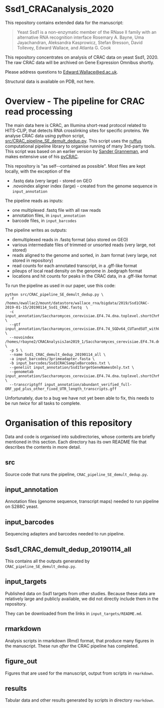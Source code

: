 # Ssd1_CRACanalysis_2020

This repository contains extended data for the manuscript:

> Yeast Ssd1 is a non-enzymatic member of the RNase II family with an alternative RNA recognition interface
> Rosemary A. Bayne, Uma Jayachandran, Aleksandra Kasprowicz, Stefan Bresson, David Tollevey, Edward Wallace, and Atlanta G. Cook

This repository concentrates on analysis of CRAC data on yeast Ssd1, 2020.
The raw CRAC data will be archived on Gene Expression Omnibus shortly.

Please address questions to Edward.Wallace@ed.ac.uk. 

Structural data is available on PDB, not here.

# Overview - The pipeline for CRAC read processing

The main data here is CRAC, an Illumina short-read protocol related to HITS-CLIP, that detects RNA crosslinking sites for specific proteins. 
We analyse CRAC data using python script, [src/CRAC_pipeline_SE_demult_dedup.py](src/CRAC_pipeline_SE_demult_dedup.py).
This script uses the [ruffus](https://cgat-ruffus.readthedocs.io/) computational pipeline library to organise running of many 3rd-party tools.
This script was based on an earlier version by [Sander Granneman](), and makes extensive use of his [pyCRAC](software).

This repository is "as self--contained as possible". Most files are kept locally, with the exception of the 
* .fastq data (very large) - stored on GEO
* .novoindex aligner index (large) - created from the genome sequence in `input_annotation`

The pipeline reads as inputs:

* one multiplexed .fastq file with all raw reads 
* annotation files, in `input_annotation`
* barcode files, in `input_barcodes`

The pipeline writes as outputs:

* demultiplexed reads in .fastq format (also stored on GEO)
* various intermediate files of trimmed or unsorted reads (very large, not stored)
* reads aligned to the genome and sorted, in .bam format (very large, not stored in repository)
* read counts for each annotated transcript, in a .gff-like format
* pileups of local read density on the genome in .bedgraph format
* locations and hit counts for peaks in the CRAC data, in a .gff-like format

To run the pipeline as used in our paper, use this code:

```
python src/CRAC_pipeline_SE_demult_dedup.py \
  -f /homes/ewallac2/mount/datastore/wallace_rna/bigdata/2019/Ssd1CRAC-2019-01-15/20190114_Ssd1_CRAC.fastq  \
  -c input_annotation/Saccharomyces_cerevisiae.EF4.74.dna.toplevel.shortChrNames.lengths \
  --gtf input_annotation/Saccharomyces_cerevisiae.EF4.74_SGDv64_CUTandSUT_withUTRs_noEstimates_antisense_intergenic_4xlncRNAs_final.pyCheckGTFfile.output.quotefix.gtf \
  --novoindex /homes/rbayne2/CRACAnalysisJan2019_1/Saccharomyces_cerevisiae.EF4.74.dna.toplevel.shortChrNames.novoindex \
  -p 5 \
  --name Ssd1_CRAC_demult_dedup_20190114_all \
  -a input_barcodes/3primeadapter.fasta \
  -b input_barcodes/Ssd1CRACSampleBarcodes.txt \
  --genelist input_annotation/Ssd1TargetGeneNamesOnly.txt \
  --genometab input_annotation/Saccharomyces_cerevisiae.EF4.74.dna.toplevel.shortChrNames.fa.tab \
  --transcriptgff input_annotation/abundant_verified_full-ORF_ypd_plus_other_fixed_UTR_length_transcripts.gff
```

Unfortunately, due to a bug we have not yet been able to fix, this needs to be run *twice* for all tasks to complete.

# Organisation of this repository

Data and code is organised into subdirectories, whose contents are briefly mentioned in this section.
Each directory has its own README file that describes the contents in more detail.

## src

Source code that runs the pipeline, `CRAC_pipeline_SE_demult_dedup.py`.

## input_annotation

Annotation files (genome sequence, transcript maps) needed to run pipeline on S288C yeast.

## input_barcodes

Sequencing adapters and barcodes needed to run pipeline.

## Ssd1_CRAC_demult_dedup_20190114_all

This contains all the outputs generated by `CRAC_pipeline_SE_demult_dedup.py`.

## input_targets

Published data on Ssd1 targets from other studies.
Because these data are relatively large and publicly available, we did not directly include them in the repository.

They can be downloaded from the links in `input_targets/README.md`.

## rmarkdown

Analysis scripts in rmarkdown (Rmd) format, that produce many figures in the manuscript.
These run *after* the CRAC pipeline has completed.

## figure_out

Figures that are used for the manuscript, output from scripts in `rmarkdown`.

## results

Tabular data and other results generated by scripts in directory `rmarkdown`. 
